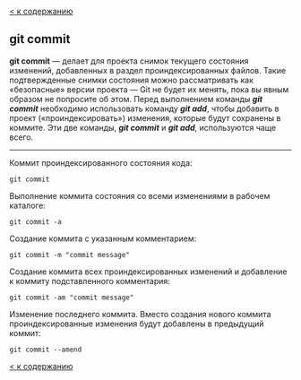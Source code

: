 [< к содержанию](./README.md)

## git commit

**git commit** — делает для проекта снимок текущего состояния изменений, добавленных в раздел проиндексированных файлов. Такие подтвержденные снимки состояния можно рассматривать как «безопасные» версии проекта — Git не будет их менять, пока вы явным образом не попросите об этом. Перед выполнением команды ***git commit*** необходимо использовать команду ***git add***, чтобы добавить в проект («проиндексировать») изменения, которые будут сохранены в коммите. Эти две команды, ***git commit*** и ***git add***, используются чаще всего.

---

Коммит проиндексированного состояния кода:

```bash=markdown
git commit
```
Выполнение коммита состояния со всеми изменениями в рабочем каталоге:

```bash=markdown
git commit -a
```
Создание коммита с указанным комментарием:

```bash=markdown
git commit -m "commit message"
```
Создание коммита всех проиндексированных изменений и добавление к коммиту подставленного комментария:

```bash=markdown
git commit -am "commit message"
```
Изменение последнего коммита. Вместо создания нового коммита проиндексированные изменения будут добавлены в предыдущий коммит:

```bash=markdown
git commit --amend
```

[< к содержанию](./README.md)
